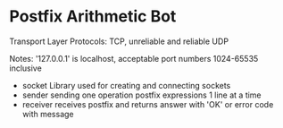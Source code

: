 # Postfix Arithmetic Bot
Transport Layer Protocols: TCP, unreliable and reliable UDP

Notes: '127.0.0.1' is localhost, acceptable port numbers 1024-65535 inclusive

- socket Library used for creating and connecting sockets
- sender sending one operation postfix expressions 1 line at a time
- receiver receives postfix and returns answer with 'OK' or error code with message
